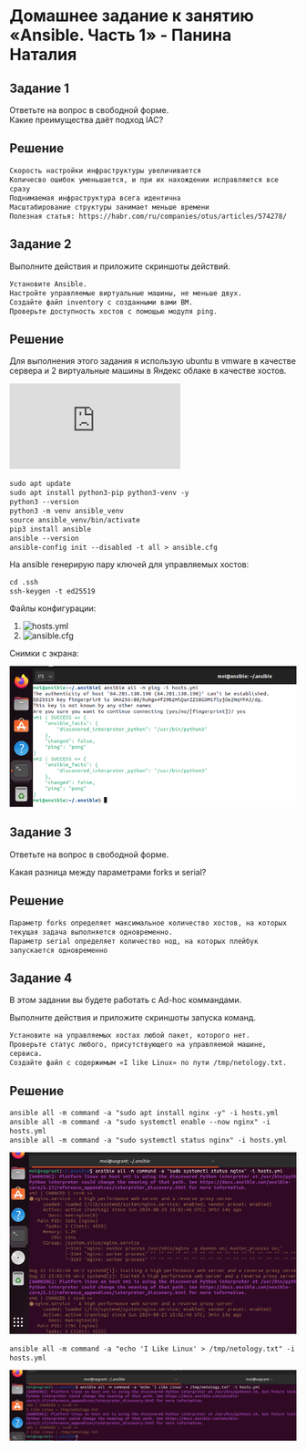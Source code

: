 # Домашнее задание к занятию «Ansible. Часть 1» - Панина Наталия

## Задание 1
Ответьте на вопрос в свободной форме.  
Какие преимущества даёт подход IAC?

## Решение

    Скорость настройки инфраструктуры увеличивается
    Количесво ошибок уменьшается, и при их нахождении исправляются все сразу
    Поднимаемая инфраструктура всега идентична
    Масштабирование структуры занимает меньше времени
    Полезная статья: https://habr.com/ru/companies/otus/articles/574278/
    
## Задание 2
Выполните действия и приложите скриншоты действий.

    Установите Ansible.
    Настройте управляемые виртуальные машины, не меньше двух.
    Создайте файл inventory с созданными вами ВМ.
    Проверьте доступность хостов с помощью модуля ping.

## Решение

Для выполнения этого задания я использую ubuntu в vmware в качестве сервера и 2 виртуальные машины в Яндекс облаке в качестве хостов.  

![Инструкция по установке](https://docs.ansible.com/ansible/latest/installation_guide/intro_installation.html)
 
    sudo apt update  
    sudo apt install python3-pip python3-venv -y
    python3 --version
    python3 -m venv ansible_venv
    source ansible_venv/bin/activate
    pip3 install ansible
    ansible --version
    ansible-config init --disabled -t all > ansible.cfg

На ansible генерирую пару ключей  для управляемых хостов:  

    cd .ssh
    ssh-keygen -t ed25519
    

Файлы конфигурации:
1. ![hosts.yml](https://github.com/nataliya-panina/cicd/blob/main/ansible/hosts.yml)
2. ![ansible.cfg](https://github.com/nataliya-panina/cicd/blob/main/ansible/ansible.cfg)

Снимки с экрана:

![Ansible_ping](https://github.com/nataliya-panina/cicd/blob/main/img/ansible_ping1.png)

## Задание 3

Ответьте на вопрос в свободной форме.

Какая разница между параметрами forks и serial?

## Решение
    Параметр forks определяет максимальное количество хостов, на которых текущая задача выполняется одновременно.
    Параметр serial определяет количество нод, на которых плейбук запускается одновременно

## Задание 4

В этом задании вы будете работать с Ad-hoc коммандами.

Выполните действия и приложите скриншоты запуска команд.

    Установите на управляемых хостах любой пакет, которого нет.
    Проверьте статус любого, присутствующего на управляемой машине, сервиса.
    Создайте файл с содержимым «I like Linux» по пути /tmp/netology.txt.
    
## Решение

    ansible all -m command -a "sudo apt install nginx -y" -i hosts.yml
    ansible all -m command -a "sudo systemctl enable --now nginx" -i hosts.yml
    ansible all -m command -a "sudo systemctl status nginx" -i hosts.yml
![Nginx_status](https://github.com/nataliya-panina/cicd/blob/main/img/Ansible_Service_status.png)
   
    ansible all -m command -a "echo 'I Like Linux' > /tmp/netology.txt" -i hosts.yml

![Nginx_status](https://github.com/nataliya-panina/cicd/blob/main/img/Ansible_file_creation.png)

